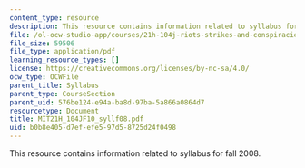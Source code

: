 ```yaml
---
content_type: resource
description: This resource contains information related to syllabus for fall 2008.
file: /ol-ocw-studio-app/courses/21h-104j-riots-strikes-and-conspiracies-in-american-history-fall-2010/b0b8e405d7efefe597d58725d24f0498_MIT21H_104JF10_syllf08.pdf
file_size: 59506
file_type: application/pdf
learning_resource_types: []
license: https://creativecommons.org/licenses/by-nc-sa/4.0/
ocw_type: OCWFile
parent_title: Syllabus
parent_type: CourseSection
parent_uid: 576be124-e94a-ba8d-97ba-5a866a0864d7
resourcetype: Document
title: MIT21H_104JF10_syllf08.pdf
uid: b0b8e405-d7ef-efe5-97d5-8725d24f0498
---
```

This resource contains information related to syllabus for fall 2008.